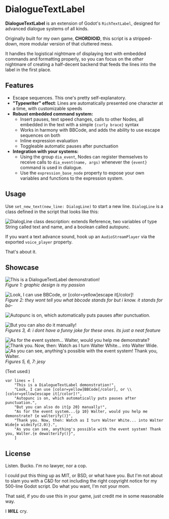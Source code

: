 # DialogueTextLabel
**DialogueTextLabel** is an extension of Godot's `RichTextLabel`, designed for advanced dialogue systems of all kinds.

Originally built for my own game, **CHORDIOID**, this script is a stripped-down, more modular version of that cluttered mess.

It handles the logistical nightmare of displaying text with embedded commands and formatting properly, so you can focus on the *other* nightmare of creating a half-decent backend that feeds the lines into the label in the first place. 

## Features
- Escape sequences. This one's pretty self-explanatory.
- **"Typewriter" effect**: Lines are automatically presented one character at a time, with customizable speeds
- **Robust embedded command system:** 
	- Insert pauses, text speed changes, calls to other Nodes, all embedded in the text with a simple `{curly brace}` syntax
	- Works in harmony with BBCode, and adds the ability to use escape sequences on both
	- Inline expression evaluation
	- Toggleable automatic pauses after punctuation
- **Integration with your systems:** 
	- Using the group `dia_event`, Nodes can register themselves to receive calls to `dia_event(name, args)` whenever the `{event}` command is used in dialogue.
	- Use the `expression_base_node` property to expose your own variables and functions to the expression system.

## Usage

Use `set_new_text(new_line: DialogLine)` to start a new line. `DialogLine` is a class defined in the script that looks like this:

![DialogLine class description: extends Reference, two variables of type String called text and name, and a boolean called autopunc.](https://media.discordapp.net/attachments/857262465876099083/944330156397457488/unknown.png)

If you want a text advance sound, hook up an `AudioStreamPlayer` via the exported `voice_player` property.

That's about it.

## Showcase

![This is a DialogueTextLabel demonstration!](https://media.discordapp.net/attachments/857262465876099083/944323210546122842/gif01.gif)\
*Figure 1: graphic design is my passion*


![Look, I can use BBCode, or [color=yellow]escape it[/color]!](https://media.discordapp.net/attachments/857262465876099083/944323210730676264/gif02.gif)\
*Figure 2: they wont tell you what bbcode stands for but i know. it stands for bo-*


![Autopunc is on, which automatically puts pauses after punctuation.](https://media.discordapp.net/attachments/857262465876099083/944323209501765652/gif03.gif)

![But you can also do it manually!](https://media.discordapp.net/attachments/857262465876099083/944323209715658752/gif04.gif)\
*Figures 3, 4: i dont have a funny joke for these ones. its just a neat feature*

![As for the event system... Walter, would you help me demonstrate?](https://media.discordapp.net/attachments/857262465876099083/944323209954746450/gif05.gif)
![Thank you. Now, then: Watch as I turn Walter White... into Walter Wide.](https://media.discordapp.net/attachments/857262465876099083/944323210189602836/gif06.gif)
![As you can see, anything's possible with the event system! Thank you, Walter.](https://media.discordapp.net/attachments/857262465876099083/944323210369978408/gif07.gif)\
*Figures 5, 6, 7: jesy*

(Text used:)

```
var lines = [
	"This is a DialogueTextLabel demonstration!", 
	"Look, I can use [color=yellow]BBCode[/color], or \\[color=yellow]escape it[/color]!",
	"Autopunc is on, which automatically puts pauses after punctuation.",
	"But you can also do it{p 20} manually!",
	"As for the event system...{p 10} Walter, would you help me demonstrate? {e walterify()}",
	"Thank you. Now, then: Watch as I turn Walter White... into Walter Wide{e wideify(2.0)}.",
	"As you can see, anything's possible with the event system! Thank you, Walter.{e dewalterify()}",
	]
```

## License

Listen. Bucko. I'm no lawyer, nor a cop.

I could put this thing up as MIT, or BSD, or what have you. But I'm not about to slam you with a C&D for not including the right copyright notice for my 500-line Godot script. Do what you want, I'm not your mom.

That said, if you do use this in your game, just credit me in some reasonable way.

I ***WILL*** cry.
